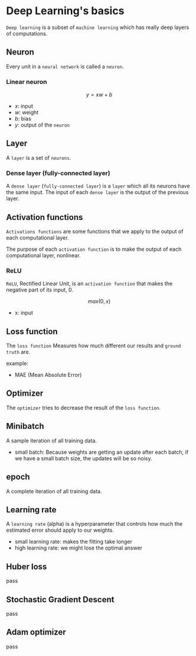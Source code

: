 # Deep Learning's basics

`Deep learning` is a subset of `machine learning` which has
really deep layers of computations.

## Neuron

Every unit in a `neural network` is called a `neuron`.

### Linear neuron

$$y = xw + b$$

* $x$: input
* $w$: weight
* $b$: bias
* $y$: output of the `neuron`

## Layer

A `layer` is a set of `neurons`.

[//]: # (TODO add a  figure)

### Dense layer (fully-connected layer)

A `dense layer` (`fully-connected layer`) is a `layer` which all its neurons
have the same input. The input of each `dense layer` is the output of the previous layer.

[//]: # (TODO add a  figure)

## Activation functions

`Activations functions` are some functions that we apply to the output of
each computational layer.

The purpose of each `activation function` is to make the output of each
computational layer, nonlinear.

[//]: # (TODO make the purpose more general)

### ReLU

`ReLU`, Rectified Linear Unit, is an `activation function` that makes the
negative part of its input, 0.

$$ max(0,x) $$

* x: input

[//]: # (TODO add plot of ReLU)

## Loss function

The `loss function` Measures how much different our results and `ground truth` are.

example:

* MAE (Mean Absolute Error)

## Optimizer

The `optimizer` tries to decrease the result of the `loss function`.

## Minibatch

A sample iteration of all training data.

* small batch: Because weights are getting an update after each batch,
  if we have a small batch size, the updates will be so noisy.

## epoch

A complete iteration of all training data.

## Learning rate

A `learning rate` (alpha) is a hyperparameter that controls how much
the estimated error should apply to our weights.

* small learning rate: makes the fitting take longer
* high learning rate: we might lose the optimal answer

## Huber loss

pass

## Stochastic Gradient Descent

pass

## Adam optimizer

pass
